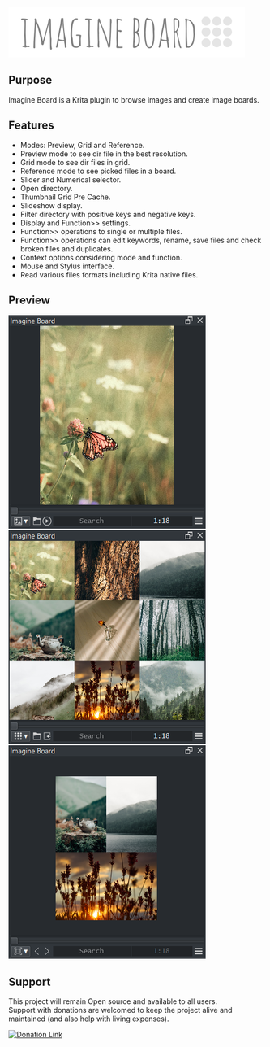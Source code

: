 ![Picture](https://github.com/EyeOdin/imagine_board/blob/main/imagine_board/LOGO/imagine_board_logo_S.png)

## Purpose

Imagine Board is a Krita plugin to browse images and create image boards.


## Features

* Modes: Preview, Grid and Reference.
* Preview mode to see dir file in the best resolution.
* Grid mode to see dir files in grid.
* Reference mode to see picked files in a board.
* Slider and Numerical selector.
* Open directory.
* Thumbnail Grid Pre Cache.
* Slideshow display.
* Filter directory with positive keys and negative keys.
* Display and Function>> settings.
* Function>> operations to single or multiple files.
* Function>> operations can edit keywords, rename, save files and check broken files and duplicates.
* Context options considering mode and function.
* Mouse and Stylus interface.
* Read various files formats including Krita native files.


## Preview
![Picture](https://github.com/EyeOdin/imagine_board/blob/main/imagine_board/PREVIEWS/imagine_board_001.png)
![Picture](https://github.com/EyeOdin/imagine_board/blob/main/imagine_board/PREVIEWS/imagine_board_002.png)
![Picture](https://github.com/EyeOdin/imagine_board/blob/main/imagine_board/PREVIEWS/imagine_board_003.png)


## Support
This project will remain Open source and available to all users.\
Support with donations are welcomed to keep the project alive and maintained (and also help with living expenses).

<a href="https://www.paypal.com/donate/?hosted_button_id=9FARNUYBC9R3J">
  <img src="https://pics.paypal.com/00/s/NjA2OWU0ZmEtNjQ4MC00MWZhLTk5YzctM2VhZDA1MzgyMDQ0/file.PNG" width="200" alt="Donation Link">
</a>
